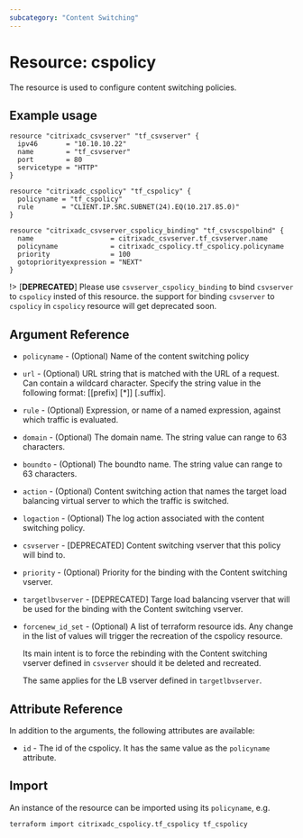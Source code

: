 ```yaml
---
subcategory: "Content Switching"
---
```


# Resource: cspolicy

The resource is used to configure content switching policies.


## Example usage

```hcl
resource "citrixadc_csvserver" "tf_csvserver" {
  ipv46       = "10.10.10.22"
  name        = "tf_csvserver"
  port        = 80
  servicetype = "HTTP"
}

resource "citrixadc_cspolicy" "tf_cspolicy" {
  policyname = "tf_cspolicy"
  rule       = "CLIENT.IP.SRC.SUBNET(24).EQ(10.217.85.0)"
}

resource "citrixadc_csvserver_cspolicy_binding" "tf_csvscspolbind" {
  name                   = citrixadc_csvserver.tf_csvserver.name
  policyname             = citrixadc_cspolicy.tf_cspolicy.policyname
  priority               = 100
  gotopriorityexpression = "NEXT"
}
```

!>
[**DEPRECATED**] Please use `csvserver_cspolicy_binding` to bind `csvserver` to `cspolicy` insted of this resource. the support for binding `csvserver` to `cspolicy` in `cspolicy` resource will get deprecated soon.

## Argument Reference

* `policyname` - (Optional) Name of the content switching policy
* `url` - (Optional) URL string that is matched with the URL of a request. Can contain a wildcard character. Specify the string value in the following format: [[prefix] [*]] [.suffix].
* `rule` - (Optional) Expression, or name of a named expression, against which traffic is evaluated.
* `domain` - (Optional) The domain name. The string value can range to 63 characters.
* `boundto` - (Optional) The boundto name. The string value can range to 63 characters.
* `action` - (Optional) Content switching action that names the target load balancing virtual server to which the traffic is switched.
* `logaction` - (Optional) The log action associated with the content switching policy.
* `csvserver` - [DEPRECATED] Content switching vserver that this policy will bind to.
* `priority`  - (Optional) Priority for the binding with the Content switching vserver.
* `targetlbvserver` - [DEPRECATED] Targe load balancing vserver that will be used for the binding with the Content switching vserver.
* `forcenew_id_set` - (Optional) A list of terraform resource ids. Any change in the list of values will trigger the recreation of the cspolicy resource.

    Its main intent is to force the rebinding with the Content switching vserver defined in `csvserver` should it be deleted and recreated.

    The same applies for the LB vserver defined in `targetlbvserver`.

## Attribute Reference

In addition to the arguments, the following attributes are available:

* `id` - The id of the cspolicy. It has the same value as the `policyname` attribute.


## Import

An instance of the resource can be imported using its `policyname`, e.g.

```shell
terraform import citrixadc_cspolicy.tf_cspolicy tf_cspolicy
```
